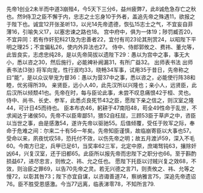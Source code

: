  先帝1创业2未半而中道3崩殂4，今5天下三分6，益州疲弊7，此8诚危急存亡之秋也。然9侍卫之臣不懈于内，忠志之士忘身10于外者，盖追先帝之殊遇11，欲报之于陛下也。诚宜12开张圣听13，以光14先帝遗德，恢弘15志士之气，不宜妄自菲薄16，引喻失义17，以塞忠谏之路也18。
宫中府中，俱为一体19；陟罚臧否20，不宜异同：若有作奸犯科21及为忠善者22，宜付有司23论其刑赏24，以昭陛下平明之理25；不宜偏私26，使内外异法也27。
侍中、侍郎郭攸之、费祎、董允等，此皆良实，志虑忠纯28，是以先帝简拔以遗陛下29：愚以为宫中之事，事无大小，悉以咨之30，然后施行，必能裨补阙漏31，有所广益32。
出师表书法
出师表书法(3张)
将军向宠，性行淑均33，晓畅34军事，试用35于昔日，先帝称之曰“能”，是以众议举宠为督36：愚以为营37中之事，悉以咨之，必能使行阵38和睦，优劣得所39。
亲贤臣，远小人40，此先汉所以兴隆也；亲小人，远贤臣，此后汉所以倾颓41也。先帝在时，每与臣论此事，未尝不叹息痛恨42于桓、灵也。侍中、尚书、长史、参军，此悉贞良死节43之臣，愿陛下亲之信之，则汉室之隆44，可计日45而待也。
臣本布衣46，躬耕于47南阳48，苟全49性命于乱世，不求闻达于诸侯50。先帝不以臣卑鄙51，猥52自枉屈，三顾53臣于草庐之中，咨臣以当世之事，由是感激54，遂许先帝以驱驰55。后值倾覆，受任于败军之际，奉命于危难之间：尔来二十有56一年矣。先帝知臣谨慎，故临崩寄臣以大事也57。受命以来，夙夜忧叹58，恐托付不效，以伤先帝之明；故五月渡泸59，深入不毛60。今南方已定，兵甲已足61，当奖率62三军，北定中原，庶竭驽钝63，攘除奸凶64，兴复汉室，还于旧都65。此臣所以报先帝而忠陛下之职分也66。至于斟酌损益67，进尽忠言，则攸之、祎、允之任也。
愿陛下托臣以讨贼兴复之效68，不效，则治臣之罪69，以告70先帝之灵。若无兴德之言71，则责攸之、祎、允等之慢72，以彰其咎73；陛下亦宜自谋，以咨诹善道74，察纳雅言75，深追先帝遗诏76。臣不胜受恩感激。今当77远离，临表涕零78，不知所言79.